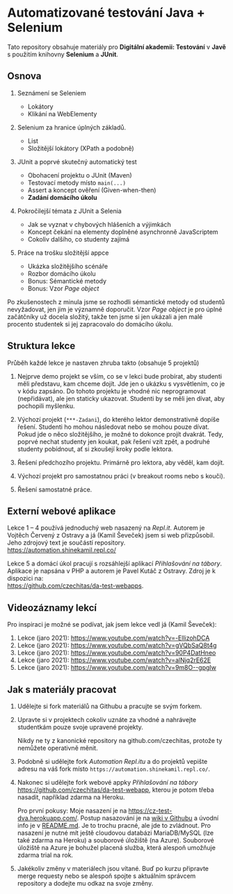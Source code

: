 Automatizované testování Java + Selenium
========================================

Tato repository obsahuje materiály pro **Digitální akademii: Testování** v **Javě**
s použitím knihovny **Selenium** a **JUnit**.



Osnova
------

1.  Seznámení se Seleniem

    - Lokátory
    - Klikání na WebElementy

2.  Selenium za hranice úplných základů.

    - List<WebElement>
    - Složitější lokátory (XPath a podobně)
    
3.  JUnit a poprvé skutečný automatický test
    
    - Obohacení projektu o JUnit (Maven)
    - Testovací metody místo `main(...)`
    - Assert a koncept ověření (Given-when-then)
    - **Zadání domácího úkolu**
    
4.  Pokročilejší témata z JUnit a Selenia
    
    - Jak se vyznat v chybových hlášeních a výjimkách
    - Koncept čekání na elementy doplněné asynchronně JavaScriptem
    - Cokoliv dalšího, co studenty zajímá
    
5.  Práce na trošku složitější appce

    - Ukázka složitějšího scénáře
    - Rozbor domácího úkolu
    - Bonus: Sémantické metody
    - Bonus: Vzor *Page object*

Po zkušenostech z minula jsme se rozhodli sémantické metody od studentů
nevyžadovat, jen jim je významně doporučit.
Vzor *Page object* je pro úplné začátčníky už docela složitý,
takže ten jsme si jen ukázali a jen malé procento studentek
si jej zapracovalo do domácího úkolu.



Struktura lekce
---------------

Průběh každé lekce je nastaven zhruba takto (obsahuje 5 projektů)

1.  Nejprve demo projekt se vším, co se v lekci bude probírat,
    aby studenti měli představu, kam chceme dojít.
    Jde jen o ukázku s vysvětlením, co je v kódu zapsáno.
    Do tohoto projektu je vhodné nic neprogramovat (nepřidávat),
    ale jen staticky ukazovat.
    Studenti by se měli jen dívat, aby pochopili myšlenku.
    
2.  Výchozí projekt (`***-Zadani`), do kterého lektor demonstrativně 
    dopíše řešení. Studenti ho mohou následovat
    nebo se mohou pouze dívat.
    Pokud jde o něco složitějšího, je možné to dokonce projít dvakrát.
    Tedy, poprvé nechat studenty jen koukat, pak řešení vzít zpět,
    a podruhé studenty pobídnout, ať si zkoušejí kroky podle lektora.
    
3.  Řešení předchozího projektu. Primárně pro lektora, aby věděl, kam dojít.

4.  Výchozí projekt pro samostatnou práci (v breakout rooms nebo s kouči).

5.  Řešení samostatné práce.



Externí webové aplikace
-----------------------

Lekce 1 – 4 používá jednoduchý web nasazený na *Repl.it*.
Autorem je Vojtěch Červený z Ostravy a já (Kamil Ševeček) jsem si web přizpůsobil.
Jeho zdrojový text je součástí repository.<br/>
<https://automation.shinekamil.repl.co/>

Lekce 5 a domácí úkol pracují s rozsáhlejší aplikací *Přihlašování na tábory*.
Aplikace je napsána v PHP a autorem je Pavel Kutáč z Ostravy.
Zdroj je k dispozici na:<br/>
<https://github.com/czechitas/da-test-webapps>.




Videozáznamy lekcí
------------------

Pro inspiraci je možné se podívat, jak jsem lekce vedl já (Kamil Ševeček):

1. Lekce (jaro 2021): <https://www.youtube.com/watch?v=-EllizohDCA> 
2. Lekce (jaro 2021): <https://www.youtube.com/watch?v=gVQbSaQ8t4g> 
3. Lekce (jaro 2021): <https://www.youtube.com/watch?v=90P4DatHneo> 
4. Lekce (jaro 2021): <https://www.youtube.com/watch?v=alNjq2rE62E> 
5. Lekce (jaro 2021): <https://www.youtube.com/watch?v=9m8O--gpgIw> 



Jak s materiály pracovat
------------------------

1.  Udělejte si fork materiálů na Githubu a pracujte se svým forkem.
    
2.  Upravte si v projektech cokoliv uznáte za vhodné a nahrávejte studentkám 
    pouze svoje upravené projekty.
    
    Nikdy ne ty z kanonické repository na github.com/czechitas,
    protože ty nemůžete operativně měnit.

3.  Podobně si udělejte fork *Automation Repl.itu* 
    a do projektů vepište adresu na váš fork místo `https://automation.shinekamil.repl.co/`.

4.  Nakonec si udělejte fork webové appky *Přihlašování na tábory* 
    <https://github.com/czechitas/da-test-webapp>,
    kterou je potom třeba nasadit, například zdarma na Heroku.

    Pro první pokusy: Moje nasazení je na <https://cz-test-dva.herokuapp.com/>.
    Postup nasazování je na [wiki v Githubu](https://github.com/czechitas/da-test-webapp/wiki) 
    a úvodní info je v [README.md](https://github.com/czechitas/da-test-webapp#user-content-instalace).
    Je to trochu pracné, ale jde to zvládnout.
    Pro nasazení je nutné mít ještě cloudovou databázi MariaDB/MySQL
    (lze také zdarma na Heroku) a souborové úložiště (na Azure).
    Souborové úložiště na Azure je bohužel placená služba,
    která alespoň umožňuje zdarma trial na rok.

5.  Jakékoliv změny v materiálech jsou vítané. Buď po kurzu připravte merge requesty
    nebo se alespoň spojte s aktuálním správcem repository a dodejte mu odkaz na svoje změny.
